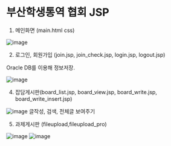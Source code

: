 # 부산학생통역 협회 JSP

1. 메인화면 (main.html css)
 
![image](https://user-images.githubusercontent.com/49021626/147387733-da2b7d20-2a40-4b5d-bec6-a5d1e25e6f90.png)

2. 로그인, 회원가입 (join.jsp, join_check.jsp, login.jsp, logout.jsp)
 
Oracle DB를 이용해 정보저장.

![image](https://user-images.githubusercontent.com/49021626/147387754-4af09165-571a-4e94-8966-5d19f6694677.png)


4. 잡담게시판(board_list.jsp, board_view.jsp, board_write.jsp, board_write_insert.jsp)

![image](https://user-images.githubusercontent.com/49021626/147387773-96a8d155-0b8f-4a34-9e54-0ed0a282fde8.png)
글작성, 검색, 전체글 보여주기 


5. 과제게시판 (fileupload,fileupload_pro)

![image](https://user-images.githubusercontent.com/49021626/147387786-2e831894-0eb0-467d-a917-6c568629e5bf.png)
![image](https://user-images.githubusercontent.com/49021626/147387791-7e30924a-1546-4029-b206-3a0f15e811ee.png)
